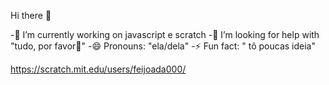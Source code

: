  Hi there 👋

 -🔭 I’m currently working on javascript e scratch
 -🤔 I’m looking for help with "tudo, por favor🙏"
 -😄 Pronouns: "ela/dela" 
 -⚡ Fun fact: " tô poucas ideia" 

https://scratch.mit.edu/users/feijoada000/
